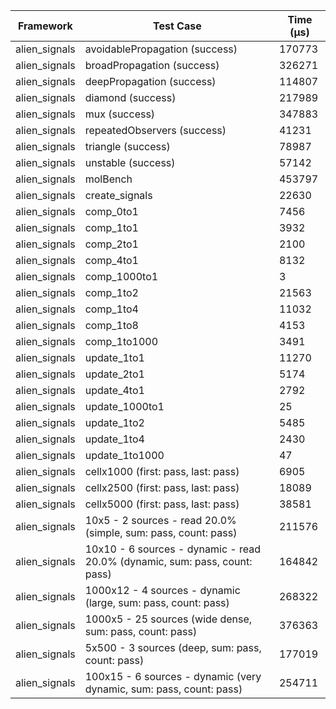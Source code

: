 | Framework | Test Case | Time (μs) |
| --- | --- | --- |
| alien_signals | avoidablePropagation (success) | 170773 |
| alien_signals | broadPropagation (success) | 326271 |
| alien_signals | deepPropagation (success) | 114807 |
| alien_signals | diamond (success) | 217989 |
| alien_signals | mux (success) | 347883 |
| alien_signals | repeatedObservers (success) | 41231 |
| alien_signals | triangle (success) | 78987 |
| alien_signals | unstable (success) | 57142 |
| alien_signals | molBench | 453797 |
| alien_signals | create_signals | 22630 |
| alien_signals | comp_0to1 | 7456 |
| alien_signals | comp_1to1 | 3932 |
| alien_signals | comp_2to1 | 2100 |
| alien_signals | comp_4to1 | 8132 |
| alien_signals | comp_1000to1 | 3 |
| alien_signals | comp_1to2 | 21563 |
| alien_signals | comp_1to4 | 11032 |
| alien_signals | comp_1to8 | 4153 |
| alien_signals | comp_1to1000 | 3491 |
| alien_signals | update_1to1 | 11270 |
| alien_signals | update_2to1 | 5174 |
| alien_signals | update_4to1 | 2792 |
| alien_signals | update_1000to1 | 25 |
| alien_signals | update_1to2 | 5485 |
| alien_signals | update_1to4 | 2430 |
| alien_signals | update_1to1000 | 47 |
| alien_signals | cellx1000 (first: pass, last: pass) | 6905 |
| alien_signals | cellx2500 (first: pass, last: pass) | 18089 |
| alien_signals | cellx5000 (first: pass, last: pass) | 38581 |
| alien_signals | 10x5 - 2 sources - read 20.0% (simple, sum: pass, count: pass) | 211576 |
| alien_signals | 10x10 - 6 sources - dynamic - read 20.0% (dynamic, sum: pass, count: pass) | 164842 |
| alien_signals | 1000x12 - 4 sources - dynamic (large, sum: pass, count: pass) | 268322 |
| alien_signals | 1000x5 - 25 sources (wide dense, sum: pass, count: pass) | 376363 |
| alien_signals | 5x500 - 3 sources (deep, sum: pass, count: pass) | 177019 |
| alien_signals | 100x15 - 6 sources - dynamic (very dynamic, sum: pass, count: pass) | 254711 |

